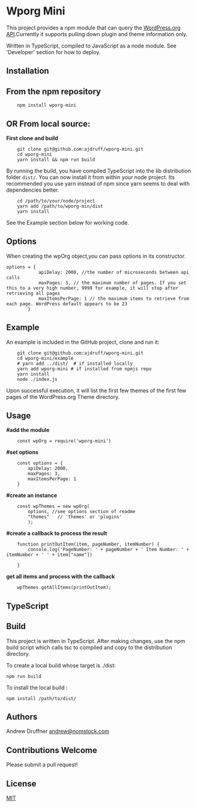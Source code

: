 # Wporg Mini

This project provides a npm module that can query the [WordPress.org API](https://codex.wordpress.org/WordPress.org_API).Currently it supports pulling down plugin and theme information only.

Written in TypeScript, compiled to JavaScript as a node module. See 'Developer' section for how to deploy.

## Installation

## From the npm repository

        npm install wporg-mini


## OR From local source:

**First clone and build**

        git clone git@github.com:ajdruff/wporg-mini.git
        cd wporg-mini
        yarn install && npm run build

By running the build, you have compiled TypeScript into the lib distribution folder `dist/`. You can now install it from within your node project. Its recommended you use yarn instead of npm since yarn seems to deal with dependencies better.

        cd /path/to/your/node/project
        yarn add /path/to/wporg-min/dist
        yarn install

See the Example section below for working code.

## Options

When creating the wpOrg object,you can pass options in its constructor.

    options = {
                apiDelay: 2000, //the number of microseconds between api calls
                maxPages: 3, // the maximum number of pages. If you set this to a very high number, 9999 for example, it will stop after retrieving all pages
                maxItemsPerPage: 1 // the maximum items to retrieve from each page. WordPress default appears to be 23
            }

## Example 

An example is included in the GitHub project, clone and run it:

        git clone git@github.com:ajdruff/wporg-mini.git
        cd wporg-mini/example
        # yarn add ../dist/  # if installed locally
        yarn add wporg-mini # if installed from npmjs repo
        yarn install
        node ./index.js

Upon successful execution, it will list the first few themes of the first few pages of the WordPress.org Theme directory.

## Usage

**#add the module**

        const wpOrg = require('wporg-mini')

**#set options**

        const options = {
            apiDelay: 2000,
            maxPages: 3,
            maxItemsPerPage: 1
        }

**#create an instance**


        const wpThemes = new wpOrg(
            options, //see options section of readme
            "themes"   // 'themes' or 'plugins'
            );


**#create a callback to process the result**

        function printOutItem(item, pageNumber, itemNumber) {
            console.log('PageNumber: ' + pageNumber + ' Item Number: ' + itemNumber + ' ' + item["name"])
     
        }

**get all items and process with the callback**

        wpThemes.getAllItems(printOutItem);

## TypeScript


## Build

This project is written in TypeScript. After making changes, use the npm build script which calls tsc to compiled and copy to the distribution directory.

To create a local build whose target is ./dist: 

    npm run build

To install the local build :

    npm install /path/to/dist/


## Authors

Andrew Druffner <andrew@nomstock.com>

## Contributions Welcome

Please submit a pull request! 


## License

[MIT](https://opensource.org/licenses/MIT)
